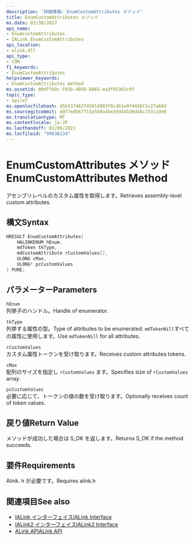 ```yaml
---
description: '詳細情報: EnumCustomAttributes メソッド'
title: EnumCustomAttributes メソッド
ms.date: 03/30/2017
api_name:
- EnumCustomAttributes
- IALink.EnumCustomAttributes
api_location:
- alink.dll
api_type:
- COM
f1_keywords:
- EnumCustomAttributes
helpviewer_keywords:
- EnumCustomAttributes method
ms.assetid: 08dff60c-f01b-4050-8865-ea3f95361c9f
topic_type:
- apiref
ms.openlocfilehash: d5b537462745914903f0cdb1e9f4436f2c27a68d
ms.sourcegitcommit: ddf7edb67715a5b9a45e3dd44536dabc153c1de0
ms.translationtype: MT
ms.contentlocale: ja-JP
ms.lasthandoff: 02/06/2021
ms.locfileid: "99638134"
---
```

# <a name="enumcustomattributes-method"></a><span data-ttu-id="4cc18-103">EnumCustomAttributes メソッド</span><span class="sxs-lookup"><span data-stu-id="4cc18-103">EnumCustomAttributes Method</span></span>

<span data-ttu-id="4cc18-104">アセンブリレベルのカスタム属性を取得します。</span><span class="sxs-lookup"><span data-stu-id="4cc18-104">Retrieves assembly-level custom attributes.</span></span>  
  
## <a name="syntax"></a><span data-ttu-id="4cc18-105">構文</span><span class="sxs-lookup"><span data-stu-id="4cc18-105">Syntax</span></span>  
  
```cpp  
HRESULT EnumCustomAttributes(  
    HALINKENUM hEnum,  
    mdToken tkType,  
    mdCustomAttribute rCustomValues[],  
    ULONG cMax,  
    ULONG* pcCustomValues  
) PURE;  
```  
  
## <a name="parameters"></a><span data-ttu-id="4cc18-106">パラメーター</span><span class="sxs-lookup"><span data-stu-id="4cc18-106">Parameters</span></span>  

 `hEnum`  
 <span data-ttu-id="4cc18-107">列挙子のハンドル。</span><span class="sxs-lookup"><span data-stu-id="4cc18-107">Handle of enumerator.</span></span>  
  
 `tkType`  
 <span data-ttu-id="4cc18-108">列挙する属性の型。</span><span class="sxs-lookup"><span data-stu-id="4cc18-108">Type of attributes to be enumerated.</span></span> <span data-ttu-id="4cc18-109">`mdTokenNill`すべての属性に使用します。</span><span class="sxs-lookup"><span data-stu-id="4cc18-109">Use `mdTokenNill` for all attributes.</span></span>  
  
 `rCustomValues`  
 <span data-ttu-id="4cc18-110">カスタム属性トークンを受け取ります。</span><span class="sxs-lookup"><span data-stu-id="4cc18-110">Receives custom attributes tokens.</span></span>  
  
 `cMax`  
 <span data-ttu-id="4cc18-111">配列のサイズを指定し `rCustomValues` ます。</span><span class="sxs-lookup"><span data-stu-id="4cc18-111">Specifies size of `rCustomValues` array.</span></span>  
  
 `pcCustomValues`  
 <span data-ttu-id="4cc18-112">必要に応じて、トークンの値の数を受け取ります。</span><span class="sxs-lookup"><span data-stu-id="4cc18-112">Optionally receives count of token values.</span></span>  
  
## <a name="return-value"></a><span data-ttu-id="4cc18-113">戻り値</span><span class="sxs-lookup"><span data-stu-id="4cc18-113">Return Value</span></span>  

 <span data-ttu-id="4cc18-114">メソッドが成功した場合は S_OK を返します。</span><span class="sxs-lookup"><span data-stu-id="4cc18-114">Returns S_OK if the method succeeds.</span></span>  
  
## <a name="requirements"></a><span data-ttu-id="4cc18-115">要件</span><span class="sxs-lookup"><span data-stu-id="4cc18-115">Requirements</span></span>  

 <span data-ttu-id="4cc18-116">Alink. h が必要です。</span><span class="sxs-lookup"><span data-stu-id="4cc18-116">Requires alink.h</span></span>  
  
## <a name="see-also"></a><span data-ttu-id="4cc18-117">関連項目</span><span class="sxs-lookup"><span data-stu-id="4cc18-117">See also</span></span>

- [<span data-ttu-id="4cc18-118">IALink インターフェイス</span><span class="sxs-lookup"><span data-stu-id="4cc18-118">IALink Interface</span></span>](ialink-interface.md)
- [<span data-ttu-id="4cc18-119">IALink2 インターフェイス</span><span class="sxs-lookup"><span data-stu-id="4cc18-119">IALink2 Interface</span></span>](ialink2-interface.md)
- [<span data-ttu-id="4cc18-120">ALink API</span><span class="sxs-lookup"><span data-stu-id="4cc18-120">ALink API</span></span>](index.md)
